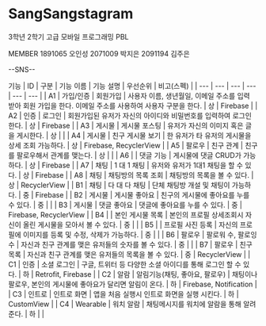 # SangSangstagram

3학년 2학기 고급 모바일 프로그래밍 PBL

MEMBER
1891065 오인성
2071009 박지은
2091194 김주은

--SNS--

기능 
| ID | 구분 | 기능 이름 | 기능 설명 | 우선순위  | 비고(스펙) |
| --- | --- | --- | --- | --- | --- |
| A1 | 가입/인증 | 회원가입 | 사용자 이름, 생년월일, 이메일 주소를 입력 받아 회원 가입을 한다. 이메일 주소를 사용하여 사용자 구분을 한다. | 상 | Firebase |
| A2 | 인증 | 로그인 | 회원가입된 유저가 자신의 아이디와 비밀번호를 입력하여 로그인한다. | 상 | Firebase |
| A3 | 게시물 | 게시물 포스팅 | 유저가 자신의 이미지 혹은 글을 게시한다. | 상 |  |
| A4 | 게시물 | 친구 게시물 보기 | 한 유저가 타 유저의 게시물을 상세 조회 가능하다. | 상 | Firebase, RecyclerView |
| A5 | 팔로우 | 친구 관계 | 친구를 팔로우해서 관계를 맺는다. | 상 |  |
| A6 |  | 댓글 기능 | 게시물에 댓글 CRUD가 가능하다. | 상 | Firebase |
| A7 | 채팅 | 1 대 1 채팅 | 유저와 유저가 1대1 채팅을 할 수 있다. | 상 | Firebase |
| A8 | 채팅 | 채팅방의 목록 조회 | 채팅방의 목록을 볼 수 있다. | 상 | RecyclerView |
| B1 | 채팅 | 다 대 다 채팅 | 단체 채팅방 개설 및 채팅이 가능하다. | 중 | Firebase |
| B2 | 게시물 | 게시물 좋아요 | 친구의 게시물에 좋아요를 누를 수 있다. | 중 |  |
| B3 | 게시물 | 댓글 좋아요 | 댓글에 좋아요를 누를 수 있다. | 중 | Firebase, RecyclerView |
| B4 |  | 본인 게시물 목록 | 본인의 프로필 상세조회시 자신이 올린 게시물을 모아서 볼 수 있다. | 중 |  |
| B5 |  | 프로필 사진 등록 | 자신의 프로필에 이미지를 등록 및 수정, 삭제가 가능하다. | 중 |  |
| B6 | 팔로우 | 팔로워 수, 팔로잉 수 | 자신과 친구 관계를 맺은 유저들의 숫자를 볼 수 있다. | 중 |  |
| B7 | 팔로우 | 친구 목록 | 자신과 친구 관계를 맺은 유저들의 목록을 볼 수 있다. | 중  | RecyclerView |
| C1 | 인증 | 소셜 로그인 | 구글, 트위터 등 다양한 소셜 아이디를 통해 로그인 할 수 있다. | 하 | Retrofit, Firebase |
| C2 | 알람 | 알림기능(채팅, 좋아요, 팔로우) | 채팅이나 팔로우, 본인의 게시물에 좋아요가 달리면 알림이 온다. | 하 | Firebase, Notification |
| C3 | 인트로 | 인트로 화면 | 앱을 처음 실행시 인트로 화면을 실행 시킨다. | 하 | CustomView |
| C4 | Wearable | 워치 알람 | 채팅메시지를 워치에 알람을 통해 알려준다. | 하 |  |

